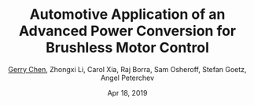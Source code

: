 ---
title: "Automotive Application of an Advanced Power Conversion
for Brushless Motor Control"
author: "<u>Gerry Chen</u>, Zhongxi Li, Carol Xia, Raj Borra, Sam Osheroff, Stefan Goetz, Angel Peterchev"
journal: "Duke University ECE Dept"
year: "2019"
date: Apr 18, 2019
Poster: "ECE_indstuPoster_2019/20190418_ECE_Poster_EV.pdf"
category: "unpublished"
---